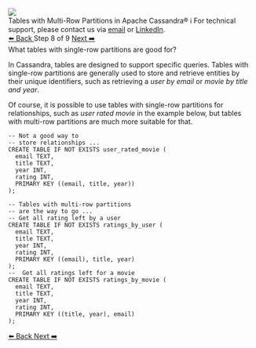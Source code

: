 <!-- TOP -->
<div class="top">
  <img src="https://datastax-academy.github.io/katapod-shared-assets/images/ds-academy-logo.svg" />
  <div class="scenario-title-section">
    <span class="scenario-title">Tables with Multi-Row Partitions in Apache Cassandra®</span>
    <span class="scenario-subtitle">ℹ️ For technical support, please contact us via <a href="mailto:aleksandr.volochnev@datastax.com">email</a> or <a href="https://dtsx.io/aleks">LinkedIn</a>.</span>
  </div>
</div>

<!-- NAVIGATION -->
<div id="navigation-top" class="navigation-top">
 <a href='command:katapod.loadPage?[{"step":"step7-cassandra"}]'
   class="btn btn-dark navigation-top-left">⬅️ Back
 </a>
<span class="step-count"> Step 8 of 9</span>
 <a href='command:katapod.loadPage?[{"step":"step9-cassandra"}]'
    class="btn btn-dark navigation-top-right">Next ➡️
  </a>
</div>

<!-- CONTENT -->

<div class="step-title">What tables with single-row partitions are good for?</div>

In Cassandra, tables are designed to support specific queries. Tables with 
single-row partitions are generally used to store and retrieve entities 
by their unique identifiers, such as retrieving a *user by email* or *movie by title and year*.

Of course, it is possible to use tables with 
single-row partitions for relationships, such as *user rated movie* in the example below, but tables 
with multi-row partitions are much more suitable for that. 
 
```
-- Not a good way to 
-- store relationships ... 
CREATE TABLE IF NOT EXISTS user_rated_movie (
  email TEXT,
  title TEXT,
  year INT,
  rating INT,
  PRIMARY KEY ((email, title, year))
);

-- Tables with multi-row partitions 
-- are the way to go ...
-- Get all rating left by a user
CREATE TABLE IF NOT EXISTS ratings_by_user (
  email TEXT,
  title TEXT,
  year INT,
  rating INT,
  PRIMARY KEY ((email), title, year)
);
--  Get all ratings left for a movie
CREATE TABLE IF NOT EXISTS ratings_by_movie (
  email TEXT,
  title TEXT,
  year INT,
  rating INT,
  PRIMARY KEY ((title, year), email)
);
```

<!-- NAVIGATION -->
<div id="navigation-bottom" class="navigation-bottom">
 <a href='command:katapod.loadPage?[{"step":"step7-cassandra"}]'
   class="btn btn-dark navigation-bottom-left">⬅️ Back
 </a>
 <a href='command:katapod.loadPage?[{"step":"step9-cassandra"}]'
    class="btn btn-dark navigation-bottom-right">Next ➡️
  </a>
</div>

